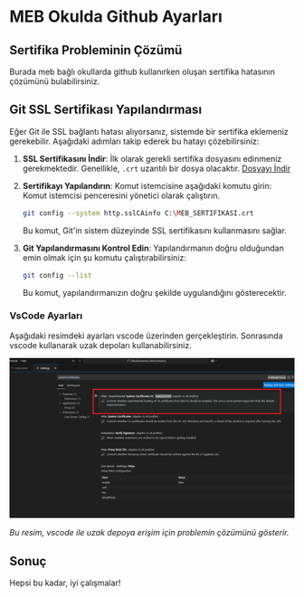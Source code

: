 # MEB Okulda Github Ayarları

## Sertifika Probleminin Çözümü

Burada meb bağlı okullarda github kullanırken oluşan sertifika hatasının çözümünü bulabilirsiniz.

## Git SSL Sertifikası Yapılandırması

Eğer Git ile SSL bağlantı hatası alıyorsanız, sistemde bir sertifika eklemeniz gerekebilir. Aşağıdaki adımları takip ederek bu hatayı çözebilirsiniz:

1. **SSL Sertifikasını İndir**: İlk olarak gerekli sertifika dosyasını edinmeniz gerekmektedir. Genellikle, `.crt` uzantılı bir dosya olacaktır.
[Dosyayı İndir](https://github.com/torbalibiltek/okuldagithub/raw/main/MEB_SERTIFIKASI.zip)


3. **Sertifikayı Yapılandırın**:
    Komut istemcisine aşağıdaki komutu girin:
    Komut istemcisi penceresini yönetici olarak çalıştırın.
   
    ```bash
    git config --system http.sslCAinfo C:\MEB_SERTIFIKASI.crt
    ```

    Bu komut, Git'in sistem düzeyinde SSL sertifikasını kullanmasını sağlar.

5. **Git Yapılandırmasını Kontrol Edin**:
    Yapılandırmanın doğru olduğundan emin olmak için şu komutu çalıştırabilirsiniz:

    ```bash
    git config --list
    ```

    Bu komut, yapılandırmanızın doğru şekilde uygulandığını gösterecektir.
### VsCode Ayarları
Aşağıdaki resimdeki ayarları vscode üzerinden gerçekleştirin. Sonrasında vscode kullanarak uzak depoları kullanabilirsiniz.

![Proje Resmi](https://github.com/torbalibiltek/okuldagithub/raw/main/vscodeayar.png)

*Bu resim, vscode ile uzak depoya erişim için problemin çözümünü gösterir.*

## Sonuç

Hepsi bu kadar, iyi çalışmalar!
